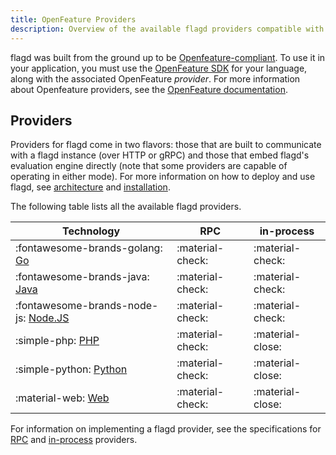 ```yaml
---
title: OpenFeature Providers
description: Overview of the available flagd providers compatible with OpenFeature.
---
```


flagd was built from the ground up to be [Openfeature-compliant](../concepts/feature-flagging.md#openfeature-compliance).
To use it in your application, you must use the [OpenFeature SDK](https://openfeature.dev/docs/reference/technologies/) for your language, along with the associated OpenFeature _provider_.
For more information about Openfeature providers, see the [OpenFeature documentation](https://openfeature.dev/docs/reference/concepts/provider).

## Providers

Providers for flagd come in two flavors: those that are built to communicate with a flagd instance (over HTTP or gRPC) and those that embed flagd's evaluation engine directly (note that some providers are capable of operating in either mode). For more information on how to deploy and use flagd, see [architecture](../architecture.md) and [installation](../installation.md).

The following table lists all the available flagd providers.

| Technology                                                    | RPC              | in-process       |
| ------------------------------------------------------------- | ---------------- | ---------------- |
| :fontawesome-brands-golang: [Go](./go.md)           | :material-check: | :material-check: |
| :fontawesome-brands-java: [Java](./java.md)         | :material-check: | :material-check: |
| :fontawesome-brands-node-js: [Node.JS](./nodejs.md) | :material-check: | :material-check: |
| :simple-php: [PHP](./php.md)                        | :material-check: | :material-close: |
| :simple-python: [Python](./python.md)               | :material-check: | :material-close: |
| :material-web: [Web](./web.md)                      | :material-check: | :material-close: |

For information on implementing a flagd provider, see the specifications for [RPC](../reference/specifications/rpc-providers.md) and [in-process](../reference/specifications/in-process-providers.md) providers.